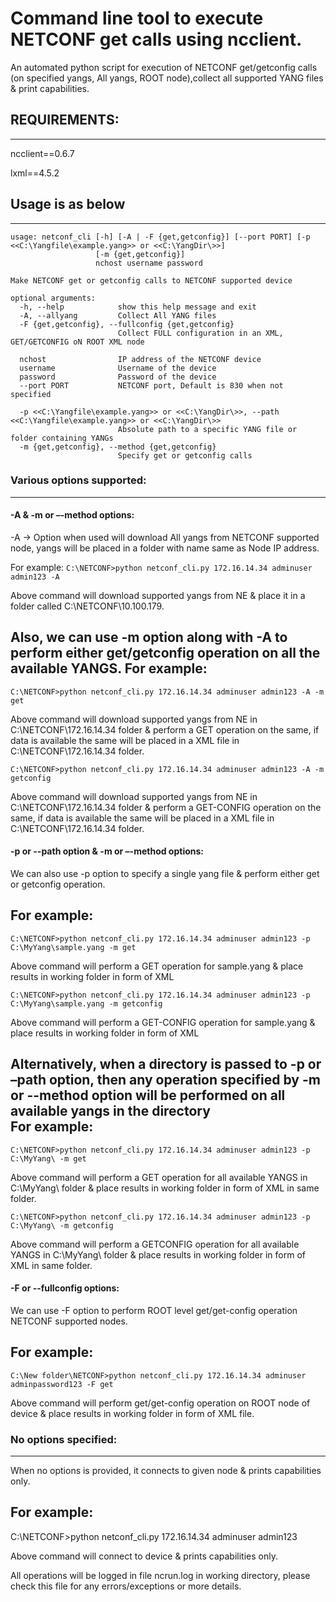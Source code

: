 # Command line tool to execute NETCONF get calls using ncclient. 

An automated python script for execution of NETCONF get/getconfig calls (on specified yangs, All yangs, ROOT node),collect all supported YANG files & print capabilities.

## REQUIREMENTS:
***
ncclient==0.6.7

lxml==4.5.2

## Usage is as below
---
```>python netconf_cli.py -h
usage: netconf_cli [-h] [-A | -F {get,getconfig}] [--port PORT] [-p <<C:\Yangfile\example.yang>> or <<C:\YangDir\>>]
                   [-m {get,getconfig}]
                   nchost username password

Make NETCONF get or getconfig calls to NETCONF supported device

optional arguments:
  -h, --help            show this help message and exit
  -A, --allyang         Collect All YANG files
  -F {get,getconfig}, --fullconfig {get,getconfig}
                        Collect FULL configuration in an XML, GET/GETCONFIG oN ROOT XML node

  nchost                IP address of the NETCONF device
  username              Username of the device
  password              Password of the device
  --port PORT           NETCONF port, Default is 830 when not specified

  -p <<C:\Yangfile\example.yang>> or <<C:\YangDir\>>, --path <<C:\Yangfile\example.yang>> or <<C:\YangDir\>>
                        Absolute path to a specific YANG file or folder containing YANGs
  -m {get,getconfig}, --method {get,getconfig}
                        Specify get or getconfig calls
 ```
 
 ### Various options supported:
 ---

#### -A & -m or –-method options:

-A -> Option when used will download All yangs from NETCONF supported node, yangs will be placed in a folder with name same as Node IP address.

For example:
```C:\NETCONF>python netconf_cli.py 172.16.14.34 adminuser admin123 -A```

Above command will download supported yangs from NE & place it in a folder called C:\NETCONF\10.100.179.	

Also, we can use -m option along with -A to perform either get/getconfig operation on all the available YANGS.
For example: 
---
```C:\NETCONF>python netconf_cli.py 172.16.14.34 adminuser admin123 -A -m get```

Above command will download supported yangs from NE in C:\NETCONF\172.16.14.34 folder & perform a GET operation on the same, if data is available the same will be placed in a XML file in C:\NETCONF\172.16.14.34 folder.

```C:\NETCONF>python netconf_cli.py 172.16.14.34 adminuser admin123 -A -m getconfig```

Above command will download supported yangs from NE in C:\NETCONF\172.16.14.34 folder & perform a GET-CONFIG operation on the same, if data is available the same will be placed in a XML file in C:\NETCONF\172.16.14.34 folder.

#### -p or --path option & -m or –-method options:

We can also use -p option to specify a single yang file & perform either get or getconfig operation.

For example:
---
```C:\NETCONF>python netconf_cli.py 172.16.14.34 adminuser admin123 -p C:\MyYang\sample.yang -m get```

Above command will perform a GET operation for sample.yang & place results in working folder in form of XML

```C:\NETCONF>python netconf_cli.py 172.16.14.34 adminuser admin123 -p C:\MyYang\sample.yang -m getconfig```

Above command will perform a GET-CONFIG operation for sample.yang & place results in working folder in form of XML

Alternatively, when a directory is passed to -p or –path option, then any operation specified by -m or --method option will be performed on all available yangs in the directory  
For example:
---
 ```C:\NETCONF>python netconf_cli.py 172.16.14.34 adminuser admin123 -p C:\MyYang\ -m get```
 
Above command will perform a GET operation for all available YANGS in C:\MyYang\ folder & place results in working folder in form of XML in same folder.

 ```C:\NETCONF>python netconf_cli.py 172.16.14.34 adminuser admin123 -p C:\MyYang\ -m getconfig```
 
Above command will perform a GETCONFIG operation for all available YANGS in C:\MyYang\ folder & place results in working folder in form of XML in same folder.

#### -F or --fullconfig options:

We can use -F option to perform ROOT level get/get-config operation NETCONF supported nodes.

For example:
---
```C:\New folder\NETCONF>python netconf_cli.py 172.16.14.34 adminuser adminpassword123 -F get```

Above command will perform get/get-config operation on ROOT node of device & place results in working folder in form of XML file.

### No options specified:
---

When no options is provided, it connects to given node & prints capabilities only.

For example:
---
C:\NETCONF>python netconf_cli.py 172.16.14.34 adminuser admin123

Above command will connect to device & prints capabilities only.


All operations will be logged in file ncrun.log in working directory, please check this file for any errors/exceptions or more details.
